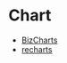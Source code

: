 # Chart

- [BizCharts](https://bizcharts.net/index)
- [recharts](https://github.com/recharts/recharts)
